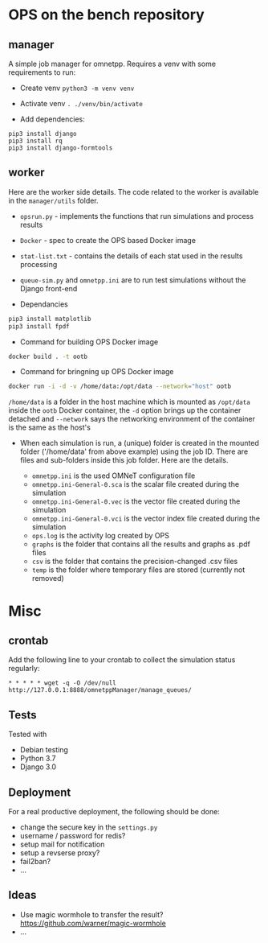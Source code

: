 OPS on the bench repository
===========================

manager
-------

A simple job manager for omnetpp. Requires a venv with some requirements to
run:

- Create venv `python3 -m venv venv`

- Activate venv `. ./venv/bin/activate`

- Add dependencies:
```
pip3 install django
pip3 install rq
pip3 install django-formtools
```

worker
------

Here are the worker side details. The code related to the worker is available in the 
`manager/utils` folder.

- `opsrun.py` - implements the functions that run simulations and process results

- `Docker` - spec to create the OPS based Docker image

- `stat-list.txt` - contains the details of each stat used in the results processing

- `queue-sim.py` and `omnetpp.ini` are to run test simulations without the Django front-end

- Dependancies
```bash
pip3 install matplotlib
pip3 install fpdf
```

- Command for building OPS Docker image
```bash
docker build . -t ootb
```

- Command for bringning up OPS Docker image
```bash
docker run -i -d -v /home/data:/opt/data --network="host" ootb
```

`/home/data` is a folder in the host machine which is mounted as `/opt/data` inside 
the `ootb` Docker container, the `-d` option brings up the container detached and 
`--network` says the networking environment of the container is the same as the 
host's 

- When each simulation is run, a (unique) folder is created in the mounted folder ('/home/data' 
from above example) using the job ID. There are files and sub-folders inside this 
job folder. Here are the details.

  - `omnetpp.ini` is the used OMNeT configuration file
  - `omnetpp.ini-General-0.sca` is the scalar file created during the simulation
  - `omnetpp.ini-General-0.vec` is the vector file created during the simulation
  - `omnetpp.ini-General-0.vci` is the vector index file created during the simulation
  - `ops.log` is the activity log created by OPS
  - `graphs` is the folder that contains all the results and graphs as .pdf files
  - `csv` is the folder that contains the precision-changed .csv files 
  - `temp` is the folder where temporary files are stored (currently not removed)


Misc
====

crontab
-------

Add the following line to your crontab to collect the simulation status
regularly:

`* * * * * wget -q -O /dev/null http://127.0.0.1:8888/omnetppManager/manage_queues/`

Tests
-----

Tested with

- Debian testing
- Python 3.7
- Django 3.0


Deployment
----------
For a real productive deployment, the following should be done:

- change the secure key in the `settings.py`
- username / password for redis?
- setup mail for notification
- setup a revserse proxy?
- fail2ban?
- ...

Ideas
-----

- Use magic wormhole to transfer the result? https://github.com/warner/magic-wormhole
- ...
